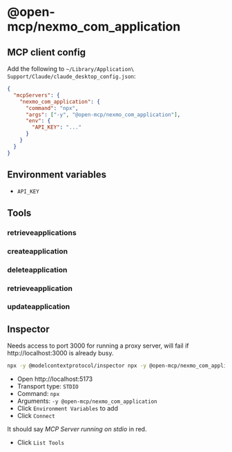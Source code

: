 # @open-mcp/nexmo_com_application

## MCP client config

Add the following to `~/Library/Application\ Support/Claude/claude_desktop_config.json`:

```json
{
  "mcpServers": {
    "nexmo_com_application": {
      "command": "npx",
      "args": ["-y", "@open-mcp/nexmo_com_application"],
      "env": {
        "API_KEY": "..."
      }
    }
  }
}
```

## Environment variables

- `API_KEY`

## Tools

### retrieveapplications

### createapplication

### deleteapplication

### retrieveapplication

### updateapplication

## Inspector

Needs access to port 3000 for running a proxy server, will fail if http://localhost:3000 is already busy.

```bash
npx -y @modelcontextprotocol/inspector npx -y @open-mcp/nexmo_com_application
```

- Open http://localhost:5173
- Transport type: `STDIO`
- Command: `npx`
- Arguments: `-y @open-mcp/nexmo_com_application`
- Click `Environment Variables` to add
- Click `Connect`

It should say _MCP Server running on stdio_ in red.

- Click `List Tools`
